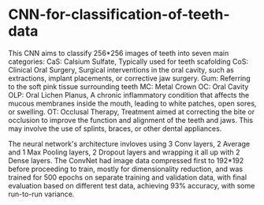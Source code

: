 # CNN-for-classification-of-teeth-data
This CNN aims to classify 256*256 images of teeth into seven main categories:
CaS: Calsium Sulfate, Typically used for teeth scafolding
CoS: Clinical Oral Surgery, Surgical interventions in the oral cavity, such as extractions, implant placements, or corrective jaw surgery.
Gum: Referring to the soft pink tissue surrounding teeth
MC: Metal Crown
OC: Oral Cavity
OLP: Oral Lichen Planus, A chronic inflammatory condition that affects the mucous membranes inside the mouth, leading to white patches, open sores, or swelling.
OT: Occlusal Therapy, Treatment aimed at correcting the bite or occlusion to improve the function and alignment of the teeth and jaws. This may involve the use of splints, braces, or other dental appliances.

The neural network's architecture invloves using 3 Conv layers, 2 Average and 1 Max Pooling layers, 2 Dropout layers and wrapping it all up with 2 Dense layers.
The ConvNet had image data compressed first to 192*192 before proceeding to train, mostly for dimensionality reduction, and was trained for 500 epochs on separate training and validation data, with final evaluation based on different test data, achieving 93% accuracy, with some run-to-run variance.
